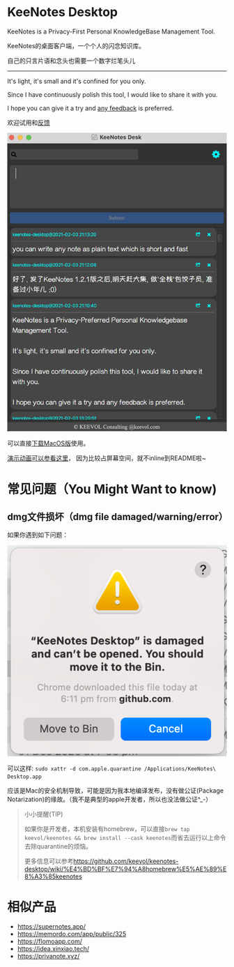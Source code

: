 # KeeNotes Desktop

KeeNotes is a Privacy-First Personal KnowledgeBase Management Tool.

KeeNotes的桌面客户端，一个个人的闪念知识库。

自己的只言片语和念头也需要一个数字烂笔头儿

---

It's light, it's small and it's confined for you only.

Since I have continuously polish this tool, I would like to share it with you.

I hope you can give it a try and [any feedback](https://github.com/keevol/keenotes-desktop/issues) is preferred.

欢迎试用和[反馈](https://github.com/keevol/keenotes-desktop/issues)

![](images/how_it_look.png)

可以直接[下载MacOS版](https://github.com/keevol/keenotes-desktop/releases)使用。

[演示动画可以参看这里](https://github.com/keevol/keenotes-desktop/releases/download/v1.2.1/Screen-Recording-2021-02-03-at-21.44.34.gif)， 因为比较占屏幕空间，就不inline到README啦~

# 常见问题（You Might Want to know)

## dmg文件损坏（dmg file damaged/warning/error）

如果你遇到如下问题：

![](images/dmg-damaged.png)

可以这样: `sudo xattr -d com.apple.quarantine /Applications/KeeNotes\ Desktop.app`

应该是Mac的安全机制导致，可能是因为我本地编译发布，没有做公证(Package Notarization)的缘故。（我不是典型的apple开发者，所以也没法做公证^_-）

> 小小提醒(TIP)
> 
> 如果你是开发者，本机安装有homebrew，可以直接`brew tap keevol/keenotes && brew install --cask keenotes`而省去运行以上命令去除quarantine的烦恼。
> 
> 更多信息可以参考<https://github.com/keevol/keenotes-desktop/wiki/%E4%BD%BF%E7%94%A8homebrew%E5%AE%89%E8%A3%85keenotes>


# 相似产品

- https://supernotes.app/
- https://memordo.com/app/public/325
- https://flomoapp.com/
- https://idea.xinxiao.tech/
- https://privanote.xyz/

